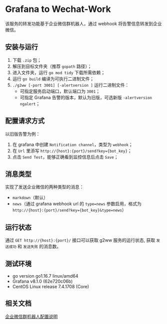 # Grafana to Wechat-Work

该服务的转发功能基于企业微信群机器人，通过 webhook 将告警信息转发到企业微信。

## 安装与运行

1. 下载 `.zip` 包；
2. 解压到目标文件夹（推荐 `gopath` 路径）；
3. 进入文件夹，运行 `go mod tidy` 下载所需依赖；
4. 运行 `go build` 编译为可执行二进制文件；
5. `./g2ww [-port 3001] [-alertversion ]` 运行二进制文件：
    - 可指定服务启动端口，默认端口为 `3001`；
    - 可指定 Grafana 告警的版本，默认为旧版，可选新版 `-alertversion ngalert`；

## 配置请求方式

以旧版告警为例：

1. 在 grafana 中创建 `Notification channel`，类型为 `webhook`；
2. 在 `Url` 里添写 `http://{host}:{port}/send?key={bot_key}`；
3. 点击 `Send Test`，能够正确看到监控信息后点击 `Save`；

## 消息类型

实现了发送企业微信的两种类型的消息：

- `markdown`（默认）
- `news`（通过 grafana webhook url 的 `type=news` 参数启用，格式为 `http://{host}:{port}/send?key={bot_key}&type=news`）

## 运行状态

通过 `GET http://{host}:{port}/` 接口可以获取 g2ww 服务的运行状态, 获取 `发送成功` 和 `发送失败` 的消息数。

## 测试环境

- go version go1.16.7 linux/amd64
- Grafana v8.1.0 (62e720c06b)
- CentOS Linux release 7.4.1708 (Core)

## 相关文档

[企业微信群机器人配置说明](https://work.weixin.qq.com/api/doc/90000/90136/91770)